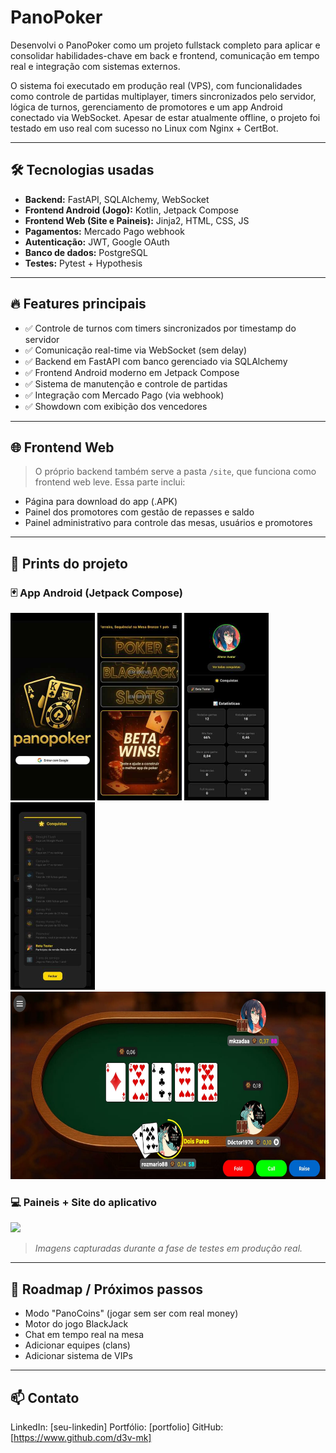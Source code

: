 # PanoPoker

Desenvolvi o PanoPoker como um projeto fullstack completo para aplicar e consolidar habilidades-chave em back e frontend, comunicação em tempo real e integração com sistemas externos.

O sistema foi executado em produção real (VPS), com funcionalidades como controle de partidas multiplayer, timers sincronizados pelo servidor, lógica de turnos, gerenciamento de promotores e um app Android conectado via WebSocket. Apesar de estar atualmente offline, o projeto foi testado em uso real com sucesso no Linux com Nginx + CertBot.

---

## 🛠️ Tecnologias usadas

- **Backend:** FastAPI, SQLAlchemy, WebSocket
- **Frontend Android (Jogo):** Kotlin, Jetpack Compose
- **Frontend Web (Site e Paineis):** Jinja2, HTML, CSS, JS
- **Pagamentos:** Mercado Pago webhook  
- **Autenticação:** JWT, Google OAuth
- **Banco de dados:** PostgreSQL
- **Testes:** Pytest + Hypothesis

---

## 🔥 Features principais

- ✅ Controle de turnos com timers sincronizados por timestamp do servidor
- ✅ Comunicação real-time via WebSocket (sem delay)
- ✅ Backend em FastAPI com banco gerenciado via SQLAlchemy  
- ✅ Frontend Android moderno em Jetpack Compose
- ✅ Sistema de manutenção e controle de partidas 
- ✅ Integração com Mercado Pago (via webhook) 
- ✅ Showdown com exibição dos vencedores

---

## 🌐 Frontend Web

> O próprio backend também serve a pasta `/site`, que funciona como frontend web leve. Essa parte inclui:

- Página para download do app (.APK)
- Painel dos promotores com gestão de repasses e saldo
- Painel administrativo para controle das mesas, usuários e promotores

---

## 📸 Prints do projeto

### 🃏 App Android (Jetpack Compose)

<img src="docs/prints/print_app_1.jpeg" height="300"/> <img src="docs/prints/print_app_2.jpeg" height="300"/>
<img src="docs/prints/print_app_3.jpeg" height="300"/> <img src="docs/prints/print_app_4.jpeg" height="300"/>
<img src="docs/prints/print_app_5.jpeg" height="300"/> 

### 💻 Paineis + Site do aplicativo

<img src="docs/prints/print_painel_admin.png" width="600"/>

> *Imagens capturadas durante a fase de testes em produção real.*

---

## 🎯 Roadmap / Próximos passos

- Modo "PanoCoins" (jogar sem ser com real money)
- Motor do jogo BlackJack
- Chat em tempo real na mesa
- Adicionar equipes (clans)
- Adicionar sistema de VIPs

---

## 📫 Contato

LinkedIn: [seu-linkedin]
Portfólio: [portfolio]
GitHub: [https://www.github.com/d3v-mk]
